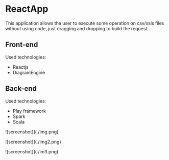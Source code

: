 # ReactApp

This application allows the user to execute some operation on csv/xsls files without using code, just dragging
and dropping to build the request.

## Front-end

Used technologies:

- Reactjs
- DiagramEngine

## Back-end

Used technologies:

- Play framework
- Spark
- Scala

![screenshot]](./img.png)

![screenshot]](./img2.png)

![screenshot]](./im3.png)

